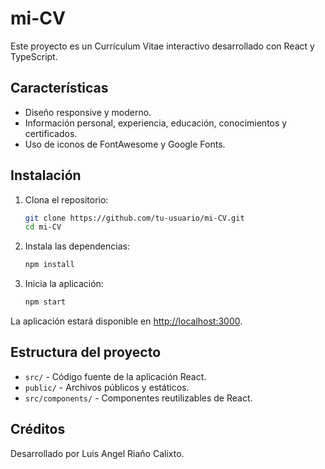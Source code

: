 # mi-CV

Este proyecto es un Currículum Vitae interactivo desarrollado con React y TypeScript.

## Características

- Diseño responsive y moderno.
- Información personal, experiencia, educación, conocimientos y certificados.
- Uso de iconos de FontAwesome y Google Fonts.

## Instalación

1. Clona el repositorio:
   ```sh
   git clone https://github.com/tu-usuario/mi-CV.git
   cd mi-CV
   ```

2. Instala las dependencias:
   ```sh
   npm install
   ```

3. Inicia la aplicación:
   ```sh
   npm start
   ```

La aplicación estará disponible en [http://localhost:3000](http://localhost:3000).

## Estructura del proyecto

- `src/` - Código fuente de la aplicación React.
- `public/` - Archivos públicos y estáticos.
- `src/components/` - Componentes reutilizables de React.

## Créditos

Desarrollado por Luis Angel Riaño Calixto.